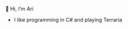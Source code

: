 👋 Hi, I’m Ari
- I like programming in C# and playing Terraria

<!---
Azure-12/Azure-12 is a ✨ special ✨ repository because its `README.md` (this file) appears on your GitHub profile.
You can click the Preview link to take a look at your changes.
--->
